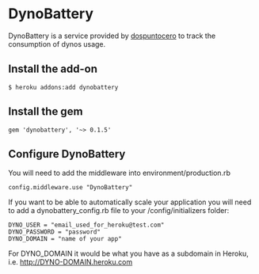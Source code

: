 DynoBattery
===========
DynoBattery is a service provided by [dospuntocero][20] to track the consumption of dynos usage.

Install the add-on
-----------

    $ heroku addons:add dynobattery


Install the gem
-----------

    gem 'dynobattery', '~> 0.1.5'
    

Configure DynoBattery
-----------
You will need to add the middleware into environment/production.rb

    config.middleware.use "DynoBattery"

If you want to be able to automatically scale your application you will need to add a dynobattery_config.rb file to your /config/initializers folder:

    DYNO_USER = "email_used_for_heroku@test.com"
    DYNO_PASSWORD = "password"
    DYNO_DOMAIN = "name of your app"
    
For DYNO_DOMAIN it would be what you have as a subdomain in Heroku, i.e. http://DYNO-DOMAIN.heroku.com



    
[20]: http://dospuntocero.com.mx "dospuntocero"